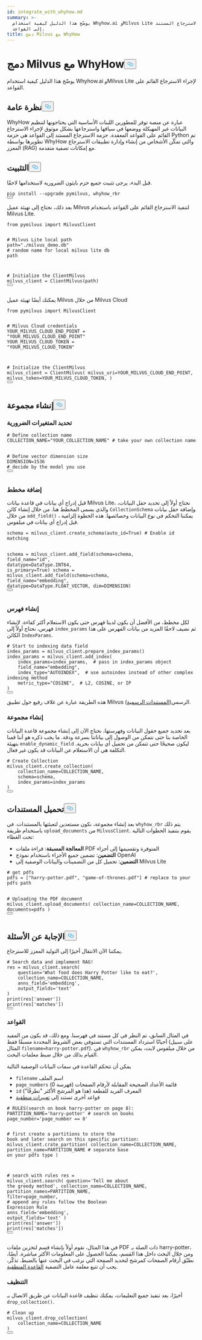```yaml
---
id: integrate_with_whyhow.md
summary: >-
  يوضّح هذا الدليل كيفية استخدام Whyhow.ai وMilvus Lite لإجراء الاسترجاع المستند
  إلى القواعد.
title: دمج Milvus مع WhyHow
---
```

<h1 id="Integrate-Milvus-with-WhyHow" class="common-anchor-header">دمج Milvus مع WhyHow<button data-href="#Integrate-Milvus-with-WhyHow" class="anchor-icon" translate="no">
      <svg translate="no"
        aria-hidden="true"
        focusable="false"
        height="20"
        version="1.1"
        viewBox="0 0 16 16"
        width="16"
      >
        <path
          fill="#0092E4"
          fill-rule="evenodd"
          d="M4 9h1v1H4c-1.5 0-3-1.69-3-3.5S2.55 3 4 3h4c1.45 0 3 1.69 3 3.5 0 1.41-.91 2.72-2 3.25V8.59c.58-.45 1-1.27 1-2.09C10 5.22 8.98 4 8 4H4c-.98 0-2 1.22-2 2.5S3 9 4 9zm9-3h-1v1h1c1 0 2 1.22 2 2.5S13.98 12 13 12H9c-.98 0-2-1.22-2-2.5 0-.83.42-1.64 1-2.09V6.25c-1.09.53-2 1.84-2 3.25C6 11.31 7.55 13 9 13h4c1.45 0 3-1.69 3-3.5S14.5 6 13 6z"
        ></path>
      </svg>
    </button></h1><p>يوضّح هذا الدليل كيفية استخدام Whyhow.ai وMilvus Lite لإجراء الاسترجاع القائم على القواعد.</p>
<h2 id="Overview" class="common-anchor-header">نظرة عامة<button data-href="#Overview" class="anchor-icon" translate="no">
      <svg translate="no"
        aria-hidden="true"
        focusable="false"
        height="20"
        version="1.1"
        viewBox="0 0 16 16"
        width="16"
      >
        <path
          fill="#0092E4"
          fill-rule="evenodd"
          d="M4 9h1v1H4c-1.5 0-3-1.69-3-3.5S2.55 3 4 3h4c1.45 0 3 1.69 3 3.5 0 1.41-.91 2.72-2 3.25V8.59c.58-.45 1-1.27 1-2.09C10 5.22 8.98 4 8 4H4c-.98 0-2 1.22-2 2.5S3 9 4 9zm9-3h-1v1h1c1 0 2 1.22 2 2.5S13.98 12 13 12H9c-.98 0-2-1.22-2-2.5 0-.83.42-1.64 1-2.09V6.25c-1.09.53-2 1.84-2 3.25C6 11.31 7.55 13 9 13h4c1.45 0 3-1.69 3-3.5S14.5 6 13 6z"
        ></path>
      </svg>
    </button></h2><p>WhyHow عبارة عن منصة توفر للمطورين اللبنات الأساسية التي يحتاجونها لتنظيم البيانات غير المهيكلة ووضعها في سياقها واسترجاعها بشكل موثوق لإجراء الاسترجاع القائم على القواعد المعقدة. حزمة الاسترجاع المستند إلى القواعد هي حزمة Python تم تطويرها بواسطة WhyHow والتي تمكّن الأشخاص من إنشاء وإدارة تطبيقات الاسترجاع المعزز (RAG) مع إمكانات تصفية متقدمة.</p>
<h2 id="Installation" class="common-anchor-header">التثبيت<button data-href="#Installation" class="anchor-icon" translate="no">
      <svg translate="no"
        aria-hidden="true"
        focusable="false"
        height="20"
        version="1.1"
        viewBox="0 0 16 16"
        width="16"
      >
        <path
          fill="#0092E4"
          fill-rule="evenodd"
          d="M4 9h1v1H4c-1.5 0-3-1.69-3-3.5S2.55 3 4 3h4c1.45 0 3 1.69 3 3.5 0 1.41-.91 2.72-2 3.25V8.59c.58-.45 1-1.27 1-2.09C10 5.22 8.98 4 8 4H4c-.98 0-2 1.22-2 2.5S3 9 4 9zm9-3h-1v1h1c1 0 2 1.22 2 2.5S13.98 12 13 12H9c-.98 0-2-1.22-2-2.5 0-.83.42-1.64 1-2.09V6.25c-1.09.53-2 1.84-2 3.25C6 11.31 7.55 13 9 13h4c1.45 0 3-1.69 3-3.5S14.5 6 13 6z"
        ></path>
      </svg>
    </button></h2><p>قبل البدء، يرجى تثبيت جميع حزم بايثون الضرورية لاستخدامها لاحقًا.</p>
<pre><code translate="no" class="language-shell">pip install --upgrade pymilvus, whyhow_rbr
<button class="copy-code-btn"></button></code></pre>
<p>بعد ذلك، نحتاج إلى تهيئة عميل Milvus لتنفيذ الاسترجاع القائم على القواعد باستخدام Milvus Lite.</p>
<pre><code translate="no" class="language-python"><span class="hljs-keyword">from</span> pymilvus <span class="hljs-keyword">import</span> MilvusClient

<span class="hljs-comment"># Milvus Lite local path</span>
path=<span class="hljs-string">&quot;./milvus_demo.db&quot;</span> <span class="hljs-comment"># random name for local milvus lite db path</span>

<span class="hljs-comment"># Initialize the ClientMilvus</span>
milvus_client = ClientMilvus(path)
<button class="copy-code-btn"></button></code></pre>
<p>يمكنك أيضًا تهيئة عميل Milvus من خلال Milvus Cloud</p>
<pre><code translate="no" class="language-python"><span class="hljs-keyword">from</span> pymilvus <span class="hljs-keyword">import</span> MilvusClient

<span class="hljs-comment"># Milvus Cloud credentials</span>
YOUR_MILVUS_CLOUD_END_POINT = <span class="hljs-string">&quot;YOUR_MILVUS_CLOUD_END_POINT&quot;</span>
YOUR_MILVUS_CLOUD_TOKEN = <span class="hljs-string">&quot;YOUR_MILVUS_CLOUD_TOKEN&quot;</span>

<span class="hljs-comment"># Initialize the ClientMilvus</span>
milvus_client = ClientMilvus(
        milvus_uri=YOUR_MILVUS_CLOUD_END_POINT, 
        milvus_token=YOUR_MILVUS_CLOUD_TOKEN,
)
<button class="copy-code-btn"></button></code></pre>
<h2 id="Create-Collection" class="common-anchor-header">إنشاء مجموعة<button data-href="#Create-Collection" class="anchor-icon" translate="no">
      <svg translate="no"
        aria-hidden="true"
        focusable="false"
        height="20"
        version="1.1"
        viewBox="0 0 16 16"
        width="16"
      >
        <path
          fill="#0092E4"
          fill-rule="evenodd"
          d="M4 9h1v1H4c-1.5 0-3-1.69-3-3.5S2.55 3 4 3h4c1.45 0 3 1.69 3 3.5 0 1.41-.91 2.72-2 3.25V8.59c.58-.45 1-1.27 1-2.09C10 5.22 8.98 4 8 4H4c-.98 0-2 1.22-2 2.5S3 9 4 9zm9-3h-1v1h1c1 0 2 1.22 2 2.5S13.98 12 13 12H9c-.98 0-2-1.22-2-2.5 0-.83.42-1.64 1-2.09V6.25c-1.09.53-2 1.84-2 3.25C6 11.31 7.55 13 9 13h4c1.45 0 3-1.69 3-3.5S14.5 6 13 6z"
        ></path>
      </svg>
    </button></h2><h3 id="Defining-necessary-variables" class="common-anchor-header">تحديد المتغيرات الضرورية</h3><pre><code translate="no" class="language-python"><span class="hljs-comment"># Define collection name</span>
COLLECTION_NAME=<span class="hljs-string">&quot;YOUR_COLLECTION_NAME&quot;</span> <span class="hljs-comment"># take your own collection name</span>

<span class="hljs-comment"># Define vector dimension size</span>
DIMENSION=<span class="hljs-number">1536</span> <span class="hljs-comment"># decide by the model you use</span>
<button class="copy-code-btn"></button></code></pre>
<h3 id="Add-schema" class="common-anchor-header">إضافة مخطط</h3><p>قبل إدراج أي بيانات في قاعدة بيانات Milvus Lite، نحتاج أولاً إلى تحديد حقل البيانات، والذي يسمى المخطط هنا. من خلال إنشاء كائن <code translate="no">CollectionSchema</code> وإضافة حقل بيانات من خلال <code translate="no">add_field()</code> ، يمكننا التحكم في نوع البيانات وخصائصها. هذه الخطوة إلزامية قبل إدراج أي بيانات في ميلفوس.</p>
<pre><code translate="no" class="language-python">schema = milvus_client.create_schema(auto_id=<span class="hljs-literal">True</span>) <span class="hljs-comment"># Enable id matching</span>

schema = milvus_client.add_field(schema=schema, field_name=<span class="hljs-string">&quot;id&quot;</span>, datatype=DataType.INT64, is_primary=<span class="hljs-literal">True</span>)
schema = milvus_client.add_field(schema=schema, field_name=<span class="hljs-string">&quot;embedding&quot;</span>, datatype=DataType.FLOAT_VECTOR, dim=DIMENSION)
<button class="copy-code-btn"></button></code></pre>
<h3 id="Create-index" class="common-anchor-header">إنشاء فهرس</h3><p>لكل مخطط، من الأفضل أن يكون لدينا فهرس حتى يكون الاستعلام أكثر كفاءة. لإنشاء فهرس، نحتاج أولاً إلى <code translate="no">index_params</code> ثم نضيف لاحقًا المزيد من بيانات الفهرس على هذا الكائن <code translate="no">IndexParams</code>.</p>
<pre><code translate="no" class="language-python"><span class="hljs-comment"># Start to indexing data field</span>
index_params = milvus_client.prepare_index_params()
index_params = milvus_client.add_index(
    index_params=index_params,  <span class="hljs-comment"># pass in index_params object</span>
    field_name=<span class="hljs-string">&quot;embedding&quot;</span>,
    index_type=<span class="hljs-string">&quot;AUTOINDEX&quot;</span>,  <span class="hljs-comment"># use autoindex instead of other complex indexing method</span>
    metric_type=<span class="hljs-string">&quot;COSINE&quot;</span>,  <span class="hljs-comment"># L2, COSINE, or IP</span>
)
<button class="copy-code-btn"></button></code></pre>
<p>هذه الطريقة عبارة عن غلاف رفيع حول تطبيق Milvus الرسمي<a href="https://milvus.io/api-reference/pymilvus/v2.4.x/MilvusClient/Management/add_index.md">(المستندات الرسمية</a>).</p>
<h3 id="Create-collection" class="common-anchor-header">إنشاء مجموعة</h3><p>بعد تحديد جميع حقول البيانات وفهرستها، نحتاج الآن إلى إنشاء مجموعة قاعدة البيانات الخاصة بنا حتى نتمكن من الوصول إلى بياناتنا بسرعة ودقة. ما يجب ذكره هو أننا قمنا بتهيئة <code translate="no">enable_dynamic_field</code> ليكون صحيحًا حتى تتمكن من تحميل أي بيانات بحرية. التكلفة هي أن الاستعلام عن البيانات قد يكون غير فعال.</p>
<pre><code translate="no" class="language-python"><span class="hljs-comment"># Create Collection</span>
milvus_client.create_collection(
    collection_name=COLLECTION_NAME,
    schema=schema,
    index_params=index_params
)
<button class="copy-code-btn"></button></code></pre>
<h2 id="Upload-documents" class="common-anchor-header">تحميل المستندات<button data-href="#Upload-documents" class="anchor-icon" translate="no">
      <svg translate="no"
        aria-hidden="true"
        focusable="false"
        height="20"
        version="1.1"
        viewBox="0 0 16 16"
        width="16"
      >
        <path
          fill="#0092E4"
          fill-rule="evenodd"
          d="M4 9h1v1H4c-1.5 0-3-1.69-3-3.5S2.55 3 4 3h4c1.45 0 3 1.69 3 3.5 0 1.41-.91 2.72-2 3.25V8.59c.58-.45 1-1.27 1-2.09C10 5.22 8.98 4 8 4H4c-.98 0-2 1.22-2 2.5S3 9 4 9zm9-3h-1v1h1c1 0 2 1.22 2 2.5S13.98 12 13 12H9c-.98 0-2-1.22-2-2.5 0-.83.42-1.64 1-2.09V6.25c-1.09.53-2 1.84-2 3.25C6 11.31 7.55 13 9 13h4c1.45 0 3-1.69 3-3.5S14.5 6 13 6z"
        ></path>
      </svg>
    </button></h2><p>بعد إنشاء مجموعة، نكون مستعدين لتعبئتها بالمستندات. في <code translate="no">whyhow_rbr</code> يتم ذلك باستخدام طريقة <code translate="no">upload_documents</code> من <code translate="no">MilvusClient</code>. يقوم بتنفيذ الخطوات التالية تحت الغطاء:</p>
<ul>
<li><strong>المعالجة المسبقة</strong>: قراءة ملفات PDF المتوفرة وتقسيمها إلى أجزاء</li>
<li><strong>التضمين</strong>: تضمين جميع الأجزاء باستخدام نموذج OpenAI</li>
<li><strong>التضمين</strong>: تحميل كل من التضمينات والبيانات الوصفية إلى Milvus Lite</li>
</ul>
<pre><code translate="no" class="language-python"><span class="hljs-comment"># get pdfs</span>
pdfs = [<span class="hljs-string">&quot;harry-potter.pdf&quot;</span>, <span class="hljs-string">&quot;game-of-thrones.pdf&quot;</span>] <span class="hljs-comment"># replace to your pdfs path</span>

<span class="hljs-comment"># Uploading the PDF document</span>
milvus_client.upload_documents(
    collection_name=COLLECTION_NAME,
    documents=pdfs
)
<button class="copy-code-btn"></button></code></pre>
<h2 id="Question-answering" class="common-anchor-header">الإجابة عن الأسئلة<button data-href="#Question-answering" class="anchor-icon" translate="no">
      <svg translate="no"
        aria-hidden="true"
        focusable="false"
        height="20"
        version="1.1"
        viewBox="0 0 16 16"
        width="16"
      >
        <path
          fill="#0092E4"
          fill-rule="evenodd"
          d="M4 9h1v1H4c-1.5 0-3-1.69-3-3.5S2.55 3 4 3h4c1.45 0 3 1.69 3 3.5 0 1.41-.91 2.72-2 3.25V8.59c.58-.45 1-1.27 1-2.09C10 5.22 8.98 4 8 4H4c-.98 0-2 1.22-2 2.5S3 9 4 9zm9-3h-1v1h1c1 0 2 1.22 2 2.5S13.98 12 13 12H9c-.98 0-2-1.22-2-2.5 0-.83.42-1.64 1-2.09V6.25c-1.09.53-2 1.84-2 3.25C6 11.31 7.55 13 9 13h4c1.45 0 3-1.69 3-3.5S14.5 6 13 6z"
        ></path>
      </svg>
    </button></h2><p>يمكننا الآن الانتقال أخيرًا إلى التوليد المعزز للاسترجاع.</p>
<pre><code translate="no" class="language-python"><span class="hljs-comment"># Search data and implement RAG!</span>
res = milvus_client.search(
    question=<span class="hljs-string">&#x27;What food does Harry Potter like to eat?&#x27;</span>,
    collection_name=COLLECTION_NAME,
    anns_field=<span class="hljs-string">&#x27;embedding&#x27;</span>,
    output_fields=<span class="hljs-string">&#x27;text&#x27;</span>
)
<span class="hljs-built_in">print</span>(res[<span class="hljs-string">&#x27;answer&#x27;</span>])
<span class="hljs-built_in">print</span>(res[<span class="hljs-string">&#x27;matches&#x27;</span>])
<button class="copy-code-btn"></button></code></pre>
<h3 id="Rules" class="common-anchor-header">القواعد</h3><p>في المثال السابق، تم النظر في كل مستند في فهرسنا. ومع ذلك، قد يكون من المفيد أحيانًا استرداد المستندات التي تستوفي بعض الشروط المحددة مسبقًا فقط (على سبيل المثال <code translate="no">filename=harry-potter.pdf</code>). في <code translate="no">whyhow_rbr</code> من خلال ميلفوس لايت، يمكن القيام بذلك من خلال ضبط معلمات البحث.</p>
<p>يمكن أن تتحكم القاعدة في سمات البيانات الوصفية التالية</p>
<ul>
<li><code translate="no">filename</code> اسم الملف</li>
<li><code translate="no">page_numbers</code> قائمة الأعداد الصحيحة المقابلة لأرقام الصفحات (فهرسة 0)</li>
<li><code translate="no">id</code> المعرف الفريد للقطعة (هذا هو المرشح الأكثر "تطرفًا")</li>
<li>قواعد أخرى تستند إلى <a href="https://milvus.io/docs/boolean.md">تعبيرات منطقية</a></li>
</ul>
<pre><code translate="no" class="language-python"><span class="hljs-comment"># RULES(search on book harry-potter on page 8):</span>
PARTITION_NAME=<span class="hljs-string">&#x27;harry-potter&#x27;</span> <span class="hljs-comment"># search on books</span>
page_number=<span class="hljs-string">&#x27;page_number == 8&#x27;</span>

<span class="hljs-comment"># first create a partitions to store the book and later search on this specific partition:</span>
milvus_client.crate_partition(
    collection_name=COLLECTION_NAME,
    partition_name=PARTITION_NAME <span class="hljs-comment"># separate base on your pdfs type</span>
)

<span class="hljs-comment"># search with rules</span>
res = milvus_client.search(
    question=<span class="hljs-string">&#x27;Tell me about the greedy method&#x27;</span>,
    collection_name=COLLECTION_NAME,
    partition_names=PARTITION_NAME,
    <span class="hljs-built_in">filter</span>=page_number, <span class="hljs-comment"># append any rules follow the Boolean Expression Rule</span>
    anns_field=<span class="hljs-string">&#x27;embedding&#x27;</span>,
    output_fields=<span class="hljs-string">&#x27;text&#x27;</span>
)
<span class="hljs-built_in">print</span>(res[<span class="hljs-string">&#x27;answer&#x27;</span>])
<span class="hljs-built_in">print</span>(res[<span class="hljs-string">&#x27;matches&#x27;</span>])
<button class="copy-code-btn"></button></code></pre>
<p>في هذا المثال، نقوم أولاً بإنشاء قسم لتخزين ملفات PDF ذات الصلة بـ harry-potter، ومن خلال البحث داخل هذا القسم، يمكننا الحصول على المعلومات الأكثر مباشرة. أيضًا، نطبّق أرقام الصفحات كمرشح لتحديد الصفحة التي نرغب في البحث عنها بالضبط. تذكّر، يجب أن تتبع معلمة عامل التصفية <a href="https://milvus.io/docs/boolean.md">القاعدة المنطقية</a>.</p>
<h3 id="Clean-up" class="common-anchor-header">التنظيف</h3><p>أخيرًا، بعد تنفيذ جميع التعليمات، يمكنك تنظيف قاعدة البيانات عن طريق الاتصال بـ <code translate="no">drop_collection()</code>.</p>
<pre><code translate="no" class="language-python"><span class="hljs-comment"># Clean up</span>
milvus_client.drop_collection(
    collection_name=COLLECTION_NAME
)
<button class="copy-code-btn"></button></code></pre>
